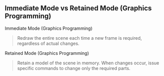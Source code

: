 ## Immediate Mode vs Retained Mode (Graphics Programming)

Immediate Mode (Graphics Programming)

> Redraw the entire scene each time a new frame is required, regardless of actual changes.

Retained Mode (Graphics Programming)

> Retain a model of the scene in memory. When changes occur, issue specific commands to change only the required parts.
